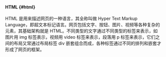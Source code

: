 #### HTML {#html}

HTML 是用来描述网页的一种语言，其全称叫做 Hyper Text Markup Language，即超文本标记语言。网页包括文字、按钮、图片、视频等各种复杂的元素，其基础架构就是 HTML。不同类型的文字通过不同类型的标签来表示，如图片用 img 标签表示，视频用 video 标签来表示，段落用 p 标签来表示，它们之间的布局又常通过布局标签 div 嵌套组合而成，各种标签通过不同的排列和嵌套才形成了网页的框架。

